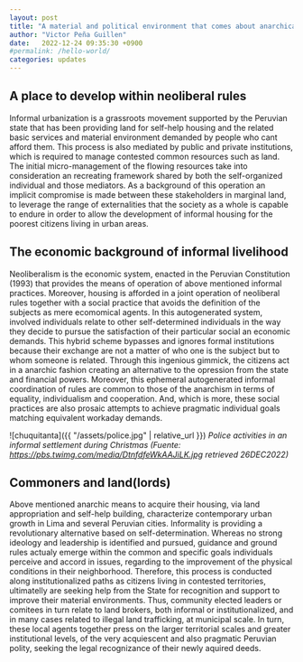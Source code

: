 ```yaml
---
layout: post
title: "A material and political environment that comes about anarchically"
author: "Victor Peña Guillen"
date:   2022-12-24 09:35:30 +0900
#permalink: /hello-world/
categories: updates
---
```


## A place to develop within neoliberal rules

Informal urbanization is a grassroots movement supported by the Peruvian state that has been providing land for self-help housing and the related basic services and material environment demanded by people who cant afford them.
This process is also mediated by public and private institutions, which is required to manage contested common resources such as land.
The initial micro-management of the flowing resources take into consideration an recreating framework shared by both the self-organized individual and those mediators.
As a background of this operation an implicit compromise is made between these stakeholders in marginal land, to leverage the range of externalities that the society as a whole is capable to endure in order to allow the development of informal housing for the poorest citizens living in urban areas.

## The economic background of informal livelihood

Neoliberalism is the economic system, enacted in the Peruvian Constitution (1993) that provides the means of operation of above mentioned informal practices.
Moreover, housing is afforded in a joint operation of neoliberal rules together with a social practice that avoids the definition of the subjects as mere ecomomical agents.
In this autogenerated system, involved individuals relate to other self-determined individuals in the way they decide to pursue the satisfaction of their particular social an economic demands.
This hybrid scheme bypasses and ignores formal institutions because their exchange are not a matter of who one is the subject but to whom someone is related.
Through this ingenious gimmick, the citizens act in a anarchic fashion creating an alternative to the opression from the state and financial powers.
Moreover, this ephemeral autogenerated informal coordination of rules are common to those of the anarchism in terms of equality, individualism and cooperation.
And, which is more, these social practices are also prosaic attempts to achieve pragmatic individual goals matching equivalent workaday demands.

![chuquitanta]({{ "/assets/police.jpg" | relative_url }})
*Police activities in an informal settlement during Christmas (Fuente: <https://pbs.twimg.com/media/DtnfdfeWkAAJiLK.jpg> retrieved 26DEC2022)*

## Commoners and land(lords)

Above mentioned anarchic means to acquire their housing, via land appropriation and self-help building, characterize contemporary urban growth in Lima and several Peruvian cities.
Informality is providing a revolutionary alternative based on self-determination.
Whereas no strong ideology and leadership is identified and pursued, guidance and ground rules actualy emerge within the common and specific goals individuals perceive and accord in issues, regarding to the improvement of the physical conditions in their neighborhood.
Therefore, this process is conducted along institutionalized paths as citizens living in contested territories, ultimatelly are seeking help from the State for recognition and support to improve their material environments.
Thus, community elected leaders or comitees in turn relate to land brokers, both informal or institutionalized, and in many cases related to illegal land trafficking, at municipal scale.
In turn, these local agents together press on the larger territorial scales and greater institutional levels, of the very acquiescent and also pragmatic Peruvian polity, seeking the legal recognizance of their newly aquired deeds.
